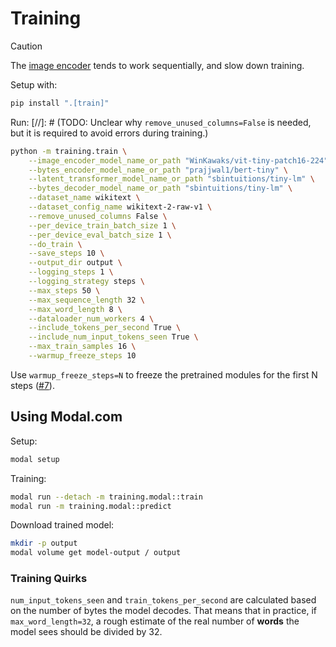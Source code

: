 # Training

> [!CAUTION]
> The [image encoder](../image_latent_transformer/batch_image_encoder.py) tends to work sequentially, 
> and slow down training.

Setup with:

```bash
pip install ".[train]"
```

Run:
[//]: # (TODO: Unclear why `remove_unused_columns=False` is needed, but it is required to avoid errors during training.)
```bash
python -m training.train \
    --image_encoder_model_name_or_path "WinKawaks/vit-tiny-patch16-224" \
    --bytes_encoder_model_name_or_path "prajjwal1/bert-tiny" \
    --latent_transformer_model_name_or_path "sbintuitions/tiny-lm" \
    --bytes_decoder_model_name_or_path "sbintuitions/tiny-lm" \
    --dataset_name wikitext \
    --dataset_config_name wikitext-2-raw-v1 \
    --remove_unused_columns False \
    --per_device_train_batch_size 1 \
    --per_device_eval_batch_size 1 \
    --do_train \
    --save_steps 10 \
    --output_dir output \
    --logging_steps 1 \
    --logging_strategy steps \
    --max_steps 50 \
    --max_sequence_length 32 \
    --max_word_length 8 \
    --dataloader_num_workers 4 \
    --include_tokens_per_second True \
    --include_num_input_tokens_seen True \
    --max_train_samples 16 \
    --warmup_freeze_steps 10
```

Use `warmup_freeze_steps=N` to freeze the pretrained modules for the first N steps 
([#7](https://github.com/sign/image-latent-transformer/issues/7)).

## Using Modal.com

Setup:

```bash
modal setup
```

Training:
```bash
modal run --detach -m training.modal::train
modal run -m training.modal::predict
```

Download trained model:
```bash
mkdir -p output
modal volume get model-output / output
```

### Training Quirks

`num_input_tokens_seen` and `train_tokens_per_second` are calculated based on the number of bytes the model decodes.
That means that in practice, if `max_word_length=32`, a rough estimate of
the real number of **words** the model sees should be divided by 32.
